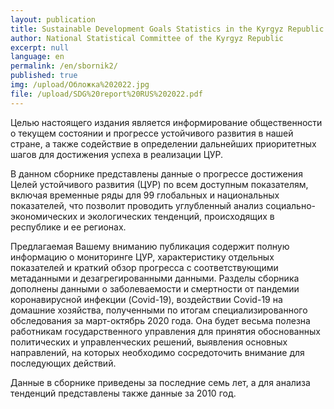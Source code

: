 ```yaml
---
layout: publication
title: Sustainable Development Goals Statistics in the Kyrgyz Republic 
author: National Statistical Committee of the Kyrgyz Republic
excerpt: null
language: en
permalink: /en/sbornik2/
published: true
img: /upload/Обложка%202022.jpg
file: /upload/SDG%20report%20RUS%202022.pdf
---
```


Целью настоящего издания является информирование общественности о текущем состоянии и прогрессе устойчивого развития в нашей стране, а также содействие в определении дальнейших приоритетных шагов для достижения успеха в реализации ЦУР.

В данном сборнике представлены данные о прогрессе достижения Целей устойчивого развития (ЦУР) по всем доступным показателям, включая временные ряды для 99 глобальных и национальных показателей, что позволит проводить углубленный анализ социально-экономических и экологических тенденций, происходящих в республике и ее регионах.

Предлагаемая Вашему вниманию публикация содержит полную информацию о мониторинге ЦУР, характеристику отдельных показателей и краткий обзор прогресса с соответствующими метаданными и дезагрегированными данными.
Разделы сборника дополнены данными о заболеваемости и смертности от пандемии коронавирусной инфекции (Covid-19), воздействии Covid-19 на домашние хозяйства, полученными по итогам специализированного обследования за март-октябрь 2020 года. Она будет весьма полезна работникам государственного управления для принятия обоснованных политических и управленческих решений, выявления основных направлений, на которых необходимо сосредоточить внимание для последующих действий.

Данные в сборнике приведены за последние семь лет, а для анализа тенденций представлены также данные за 2010 год.
